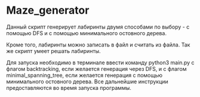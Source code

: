 # Maze_generator

Данный скрипт генерирует лабиринты двумя способами по выбору - с помощью DFS и с помощью минимального остовного дерева. 

Кроме того, лабиринты можно записать в файл и считать из файла. Так же скрипт умеет решать лабиринты.

Для запуска необходимо в терминале ввести команду python3 main.py с флагом backtracking, если желается генерация через DFS, и с флагом minimal\_spanning\_tree, если желается генерация с помощью минимального остовного дерева. Все дальнейшие инструкции предоставляются во время запуска программы.
